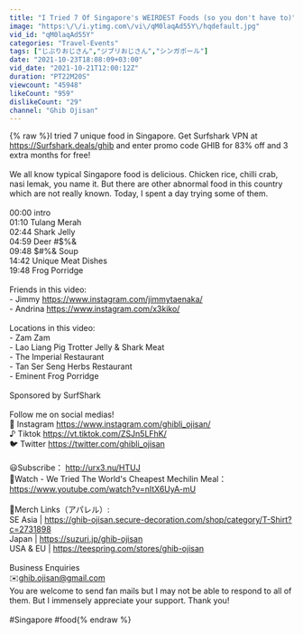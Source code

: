 ```yaml
---
title: "I Tried 7 Of Singapore's WEIRDEST Foods (so you don't have to)"
image: "https:\/\/i.ytimg.com\/vi\/qM0laqAd55Y\/hqdefault.jpg"
vid_id: "qM0laqAd55Y"
categories: "Travel-Events"
tags: ["じぶりおじさん","ジブリおじさん","シンガポール"]
date: "2021-10-23T18:08:09+03:00"
vid_date: "2021-10-21T12:00:12Z"
duration: "PT22M20S"
viewcount: "45948"
likeCount: "959"
dislikeCount: "29"
channel: "Ghib Ojisan"
---
```

{% raw %}I tried 7 unique food in Singapore. Get Surfshark VPN at <a rel="nofollow" target="blank" href="https://Surfshark.deals/ghib">https://Surfshark.deals/ghib</a> and enter promo code GHIB for 83% off and 3 extra months for free!<br /><br />We all know typical Singapore food is delicious. Chicken rice, chilli crab, nasi lemak, you name it. But there are other abnormal food in this country which are not really known. Today, I spent a day trying some of them.<br /><br />00:00 intro<br />01:10 Tulang Merah<br />02:44 Shark Jelly<br />04:59 Deer #$%&amp;<br />09:48 $#%&amp; Soup<br />14:42 Unique Meat Dishes<br />19:48 Frog Porridge<br /><br />Friends in this video:<br />- Jimmy <a rel="nofollow" target="blank" href="https://www.instagram.com/jimmytaenaka/">https://www.instagram.com/jimmytaenaka/</a><br />- Andrina <a rel="nofollow" target="blank" href="https://www.instagram.com/x3kiko/">https://www.instagram.com/x3kiko/</a><br /><br />Locations in this video:<br />- Zam Zam<br />- Lao Liang Pig Trotter Jelly &amp; Shark Meat<br />- The Imperial Restaurant<br />- Tan Ser Seng Herbs Restaurant<br />- Eminent Frog Porridge<br /><br />Sponsored by SurfShark<br /><br />Follow me on social medias!<br />📸 Instagram  <a rel="nofollow" target="blank" href="https://www.instagram.com/ghibli_ojisan/">https://www.instagram.com/ghibli_ojisan/</a><br />♪ Tiktok <a rel="nofollow" target="blank" href="https://vt.tiktok.com/ZSJn5LFhK/">https://vt.tiktok.com/ZSJn5LFhK/</a><br />🐦 Twitter <a rel="nofollow" target="blank" href="https://twitter.com/ghibli_ojisan">https://twitter.com/ghibli_ojisan</a><br /><br />😃Subscribe： <a rel="nofollow" target="blank" href="http://urx3.nu/HTUJ">http://urx3.nu/HTUJ</a><br />🎥Watch - We Tried The World's Cheapest Mechilin Meal：<a rel="nofollow" target="blank" href="https://www.youtube.com/watch?v=nItX6UyA-mU">https://www.youtube.com/watch?v=nItX6UyA-mU</a><br /><br />👕Merch Links（アパレル）:<br />SE Asia | <a rel="nofollow" target="blank" href="https://ghib-ojisan.secure-decoration.com/shop/category/T-Shirt?c=2731898">https://ghib-ojisan.secure-decoration.com/shop/category/T-Shirt?c=2731898</a><br />Japan | <a rel="nofollow" target="blank" href="https://suzuri.jp/ghib-ojisan">https://suzuri.jp/ghib-ojisan</a><br />USA &amp; EU | <a rel="nofollow" target="blank" href="https://teespring.com/stores/ghib-ojisan">https://teespring.com/stores/ghib-ojisan</a><br /><br />Business Enquiries<br />✉️ghib.ojisan@gmail.com<br />You are welcome to send fan mails but I may not be able to respond to all of them. But I immensely appreciate your support. Thank you!<br /> <br />#Singapore #food{% endraw %}
